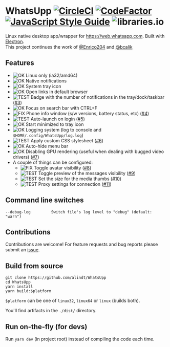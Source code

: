 # WhatsUpp [![CircleCI](https://circleci.com/gh/alindt/WhatsUpp/tree/master.svg?style=shield&circle-token=ee4ce35cba209e8d63e4df51ae5545468820e0ef)](https://circleci.com/gh/alindt/WhatsUpp/tree/master) [![CodeFactor](https://www.codefactor.io/repository/github/alindt/whatsupp/badge/master)](https://www.codefactor.io/repository/github/alindt/whatsupp/overview/master) [![JavaScript Style Guide](https://img.shields.io/badge/code_style-standard-brightgreen.svg)](https://standardjs.com) ![libraries.io](https://img.shields.io/librariesio/github/alindt/WhatsUpp.svg)

Linux native desktop app/wrapper for https://web.whatsapp.com. Built with [Electron](https://electronjs.org/).  
This project continues the work of [@Enrico204](https://github.com/Enrico204/Whatsapp-Desktop) and [@bcalik](https://github.com/bcalik/Whatsapp-Desktop)

## Features

* ![OK](https://img.shields.io/badge/-OK-green.svg) Linux only (ia32/amd64)
* ![OK](https://img.shields.io/badge/-OK-green.svg) Native notifications
* ![OK](https://img.shields.io/badge/-OK-green.svg) System tray icon
* ![OK](https://img.shields.io/badge/-OK-green.svg) Open links in default browser
* ![TEST](https://img.shields.io/badge/-TEST-blue.svg) Badge with the number of notifications in the tray/dock/taskbar ([#3](https://github.com/alindt/WhatsUpp/issues/3))
* ![OK](https://img.shields.io/badge/-OK-green.svg) Focus on search bar with CTRL+F
* ![FIX](https://img.shields.io/badge/-FIX-red.svg) Phone info window (s/w versions, battery status, etc) ([#4](https://github.com/alindt/WhatsUpp/issues/4))
* ![TEST](https://img.shields.io/badge/-TEST-blue.svg) Auto-launch on login ([#5](https://github.com/alindt/WhatsUpp/issues/5))
* ![OK](https://img.shields.io/badge/-OK-green.svg) Start minimized to tray icon
* ![OK](https://img.shields.io/badge/-OK-green.svg) Logging system (log to console and `$HOME/.config/WhatsUpp/log.log`)
* ![TEST](https://img.shields.io/badge/-TEST-blue.svg) Apply custom CSS stylesheet ([#6](https://github.com/alindt/WhatsUpp/issues/6))
* ![OK](https://img.shields.io/badge/-OK-green.svg) Auto-hide menu bar
* ![OK](https://img.shields.io/badge/-OK-green.svg) Disabling GPU rendering (useful when dealing with bugged video drivers) ([#7](https://github.com/alindt/WhatsUpp/issues/7))
* A couple of things can be configured:
  * ![FIX](https://img.shields.io/badge/-FIX-red.svg) Toggle avatar visibility ([#8](https://github.com/alindt/WhatsUpp/issues/8))
  * ![TEST](https://img.shields.io/badge/-TEST-blue.svg) Toggle preview of the messages visibility ([#9](https://github.com/alindt/WhatsUpp/issues/9))
  * ![TEST](https://img.shields.io/badge/-TEST-blue.svg) Set the size for the media thumbs ([#10](https://github.com/alindt/WhatsUpp/issues/10))
  * ![TEST](https://img.shields.io/badge/-TEST-blue.svg) Proxy settings for connection ([#11](https://github.com/alindt/WhatsUpp/issues/11))

## Command line switches

    --debug-log         Switch file's log level to "debug" (default: "warn")

## Contributions

Contributions are welcome! For feature requests and bug reports please submit an [issue](https://github.com/alindt/WhatsUpp/issues).

## Build from source

```
git clone https://github.com/alindt/WhatsUpp
cd WhatsUpp
yarn install
yarn build:$platform
```

`$platform` can be one of `linux32`, `linux64` or `linux` (builds both).

You'll find artifacts in the `./dist/` directory.

## Run on-the-fly (for devs)

Run `yarn dev` (in project root) instead of compiling the code each time.
